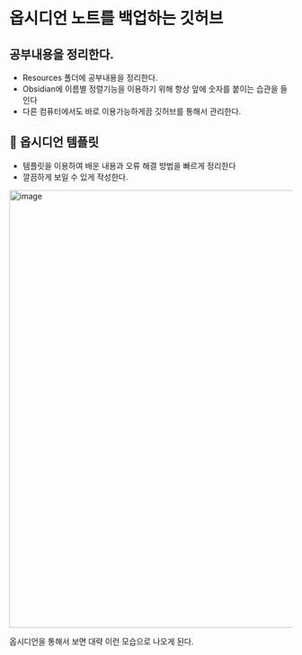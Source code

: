 # 옵시디언 노트를 백업하는 깃허브

## 공부내용을 정리한다.
- Resources 폴더에 공부내용을 정리한다.
- Obsidian에 이름별 정렬기능을 이용하기 위해 항상 앞에 숫자를 붙이는 습관을 들인다
- 다른 컴퓨터에서도 바로 이용가능하게끔 깃허브를 통해서 관리한다.

## 🎱 옵시디언 템플릿
- 템플릿을 이용하여 배운 내용과 오류 해결 방법을 빠르게 정리한다
- 깔끔하게 보일 수 있게 작성한다.

<img width="779" alt="image" src="https://github.com/cvcvcx/java-study/assets/69139476/820d2b7a-fd11-46f7-abd6-0d3d892e60f6">


옵시디언을 통해서 보면 대략 이런 모습으로 나오게 된다.
